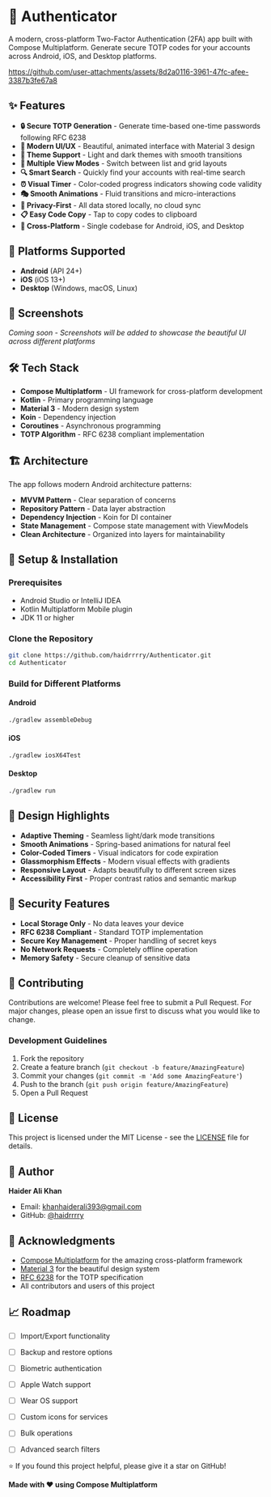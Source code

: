 # 🔐 Authenticator

A modern, cross-platform Two-Factor Authentication (2FA) app built with Compose Multiplatform. Generate secure TOTP codes for your accounts across Android, iOS, and Desktop platforms.

https://github.com/user-attachments/assets/8d2a0116-3961-47fc-afee-3387b3fe67a8


## ✨ Features

- **🔒 Secure TOTP Generation** - Generate time-based one-time passwords following RFC 6238
- **🎨 Modern UI/UX** - Beautiful, animated interface with Material 3 design
- **🌙 Theme Support** - Light and dark themes with smooth transitions
- **📱 Multiple View Modes** - Switch between list and grid layouts
- **🔍 Smart Search** - Quickly find your accounts with real-time search
- **⏰ Visual Timer** - Color-coded progress indicators showing code validity
- **🎭 Smooth Animations** - Fluid transitions and micro-interactions
- **🔐 Privacy-First** - All data stored locally, no cloud sync
- **📋 Easy Code Copy** - Tap to copy codes to clipboard
- **🎯 Cross-Platform** - Single codebase for Android, iOS, and Desktop

## 🚀 Platforms Supported

- **Android** (API 24+)
- **iOS** (iOS 13+)
- **Desktop** (Windows, macOS, Linux)

## 📱 Screenshots

*Coming soon - Screenshots will be added to showcase the beautiful UI across different platforms*

## 🛠️ Tech Stack

- **Compose Multiplatform** - UI framework for cross-platform development
- **Kotlin** - Primary programming language
- **Material 3** - Modern design system
- **Koin** - Dependency injection
- **Coroutines** - Asynchronous programming
- **TOTP Algorithm** - RFC 6238 compliant implementation

## 🏗️ Architecture

The app follows modern Android architecture patterns:

- **MVVM Pattern** - Clear separation of concerns
- **Repository Pattern** - Data layer abstraction
- **Dependency Injection** - Koin for DI container
- **State Management** - Compose state management with ViewModels
- **Clean Architecture** - Organized into layers for maintainability

## 🔧 Setup & Installation

### Prerequisites
- Android Studio or IntelliJ IDEA
- Kotlin Multiplatform Mobile plugin
- JDK 11 or higher

### Clone the Repository
```bash
git clone https://github.com/haidrrrry/Authenticator.git
cd Authenticator
```

### Build for Different Platforms

#### Android
```bash
./gradlew assembleDebug
```

#### iOS
```bash
./gradlew iosX64Test
```

#### Desktop
```bash
./gradlew run
```

## 🎨 Design Highlights

- **Adaptive Theming** - Seamless light/dark mode transitions
- **Smooth Animations** - Spring-based animations for natural feel
- **Color-Coded Timers** - Visual indicators for code expiration
- **Glassmorphism Effects** - Modern visual effects with gradients
- **Responsive Layout** - Adapts beautifully to different screen sizes
- **Accessibility First** - Proper contrast ratios and semantic markup

## 🔐 Security Features

- **Local Storage Only** - No data leaves your device
- **RFC 6238 Compliant** - Standard TOTP implementation
- **Secure Key Management** - Proper handling of secret keys
- **No Network Requests** - Completely offline operation
- **Memory Safety** - Secure cleanup of sensitive data

## 🤝 Contributing

Contributions are welcome! Please feel free to submit a Pull Request. For major changes, please open an issue first to discuss what you would like to change.

### Development Guidelines
1. Fork the repository
2. Create a feature branch (`git checkout -b feature/AmazingFeature`)
3. Commit your changes (`git commit -m 'Add some AmazingFeature'`)
4. Push to the branch (`git push origin feature/AmazingFeature`)
5. Open a Pull Request

## 📄 License

This project is licensed under the MIT License - see the [LICENSE](LICENSE) file for details.

## 👤 Author

**Haider Ali Khan**
- Email: [khanhaiderali393@gmail.com](mailto:khanhaiderali393@gmail.com)
- GitHub: [@haidrrrry](https://github.com/haidrrrry)

## 🙏 Acknowledgments

- [Compose Multiplatform](https://www.jetbrains.com/lp/compose-multiplatform/) for the amazing cross-platform framework
- [Material 3](https://m3.material.io/) for the beautiful design system
- [RFC 6238](https://tools.ietf.org/html/rfc6238) for the TOTP specification
- All contributors and users of this project

## 📈 Roadmap

- [ ] Import/Export functionality
- [ ] Backup and restore options
- [ ] Biometric authentication
- [ ] Apple Watch support
- [ ] Wear OS support
- [ ] Custom icons for services
- [ ] Bulk operations
- [ ] Advanced search filters
 

⭐ If you found this project helpful, please give it a star on GitHub!

**Made with ❤️ using Compose Multiplatform**

